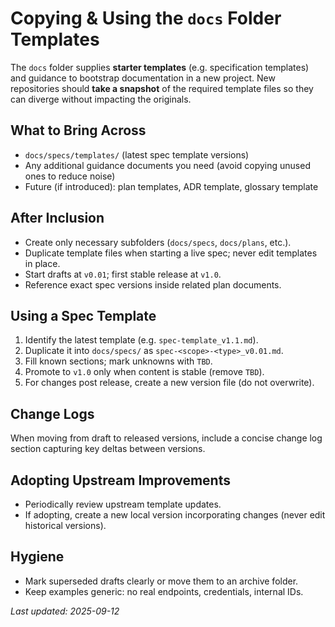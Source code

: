 # Copying & Using the `docs` Folder Templates

The `docs` folder supplies **starter templates** (e.g. specification templates) and guidance to bootstrap documentation in a new project. New repositories should **take a snapshot** of the required template files so they can diverge without impacting the originals.

## What to Bring Across
- `docs/specs/templates/` (latest spec template versions)
- Any additional guidance documents you need (avoid copying unused ones to reduce noise)
- Future (if introduced): plan templates, ADR template, glossary template

## After Inclusion
- Create only necessary subfolders (`docs/specs`, `docs/plans`, etc.).
- Duplicate template files when starting a live spec; never edit templates in place.
- Start drafts at `v0.01`; first stable release at `v1.0`.
- Reference exact spec versions inside related plan documents.

## Using a Spec Template
1. Identify the latest template (e.g. `spec-template_v1.1.md`).
2. Duplicate it into `docs/specs/` as `spec-<scope>-<type>_v0.01.md`.
3. Fill known sections; mark unknowns with `TBD`.
4. Promote to `v1.0` only when content is stable (remove `TBD`).
5. For changes post release, create a new version file (do not overwrite).

## Change Logs
When moving from draft to released versions, include a concise change log section capturing key deltas between versions.

## Adopting Upstream Improvements
- Periodically review upstream template updates.
- If adopting, create a new local version incorporating changes (never edit historical versions).

## Hygiene
- Mark superseded drafts clearly or move them to an archive folder.
- Keep examples generic: no real endpoints, credentials, internal IDs.

*Last updated: 2025-09-12*